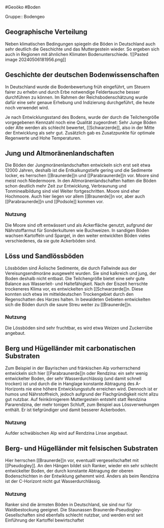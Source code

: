 #Geoöko #Boden 

Gruppe:: Bodengeo

## Geographische Verteilung

Neben klimatischen Bedingungen spiegeln die Böden in Deutschland auch sehr deutlich die Geschichte und das Muttergestein wieder. So ergeben sich auch in Regionen mit ähnlichen Klimaten Bodenunterschiede.
![[Pasted image 20240506181956.png]]

## Geschichte der deutschen Bodenwissenschaften

In Deutschland wurde die Bodenbewertung früh eingeführt, um Steuern fairer zu erhebn und durch Erbe notwendige Feldertausche besser durchführen zu können. Im Rahmen der Reichsbodenschätzung wurde dafür eine sehr genaue Erhebung und Indizierung durchgeführt, die heute noch verwendet wird.

Je nach Entwicklungsstand des Bodens, wurde der durch die Teilchengröße vorgegebenen Kennzahl noch eine Qualität zugeordnet: Sehr Junge Böden oder Alte werden als schlecht bewertet, [[Schwarzerde]], also in der Mitte der Entwicklung als sehr gut. Zusätzlich gab es Zusatzpunkte für optimale Regenwerte und Hohe Temperaturen.

## Jung und Altmoränenlandschaften

Die Böden der Jungmoränenlandschaften entwickeln sich erst seit etwa 12000 Jahren, deshalb ist die Entkalkungstiefe gering und die Sedimente locker, es herrschen [[Braunerde]]n und [[Parabraunerde]]n vor. Moore sind meist noch Niedermoore.
In den Altmoränenlandschaften hatten die Böden schon deutlich mehr Zeit zur Entwicklung, Verbraunung und Tonminealbildung sind viel Weiter fortgeschritten. Moore sind eher Hochmoore. Auch hier liegen vor allem [[Braunerde]]n vor, aber auch [[Parabraunerde]]n und [[Podsole]] kommen vor.

### Nutzung

Die Moore sind oft entwässert und als Ackerfläche genutzt, aufgrund der Nährstoffarmut für Sonderkulturen wie Buchweizen. In sandigen Böden wachsen Kartoffeln und Spargel, in den weiter entwicklten Böden vieles verschiedenes, da sie gute Ackerböden sind.

## Löss und Sandlössböden

Lössböden sind Äolische Sedimente, die durch Fallwinde aus der Vereisungsendmoräne ausgeweht wurden. Sie sind kalkreich und jung, der Boden deshalb nicht entbast. Die Teilchengröße bietet eine sehr gute Balance aus Wasserleit- und Haltefähigkeit. Nach der Eiszeit herrschte trockeneres Klima vor, es entwickelten sich [[Schwarzerde]]n. Diese konnten sich etwa im mitteldeutschen Trockengebiet durch den Regenschatten des Harzes halten. In bewaldeten Gebieten entwickelten sich die Böden durch die saure Streu weiter zu [[Braunerde]]n.

### Nutzung

Die Lössböden sind sehr fruchtbar, es wird etwa Weizen und Zuckerrübe angebaut. 

## Berg und Hügelländer mit carbonatischen Substraten

Zum Beispiel in der Bayrischen und fränkischen Alp vorherrschend entwickeln sich hier [[Parabraunerde]]n oder Rendzina: ein sehr wenig entwickelter Boden, der sehr Wasserdurchlässig (und damit schnell trocken) ist und durch die in Hanglage konstante Abtragung des A-Horizonts nie eine höhere Entwicklungsstufe erreichen wird. Dennoch ist er humos und Nährstoffreich, jedoch aufgrund der Flachgründigkeit nicht allzu gut nutzbar. Auf feinkörnigerem Muttergestein entsteht statt Rendzina Pararendzina, der mehr tonigen Schluff, zum Beispiel aus Lössverwehungen enthält. Er ist tiefgründiger und damit besserer Ackerboden.

### Nutzung

Aufder schwäbischen Alp wird auf Rendzina Linse angebaut.

## Berg- und Hügelländer mit felsischen Substraten

Hier herrschen [[Braunerde]]n vor, eventualll vergesellschaftet mit [[Pseudogley]]. An den Hängen bildet sich Ranker, wieder ein sehr schlecht entwickelter Boden, der durch konstante Abtragung der oberen Bodenschichten in der Entwiklung gehemmt wird. Anders als beim Rendzina ist der C-Horizont nicht gut Wasserdurchlässig.

### Nutzung

Ranker sind die ärmsten Böden in Deutschland, sie sind nur für Waldbestockung geeignet. Die Staunassen Braunerde-Pseudogley-Gesellschaften sind ebenfalls schlecht nutzbar, und werden erst seit Einführung der Kartoffel bewirtschaftet